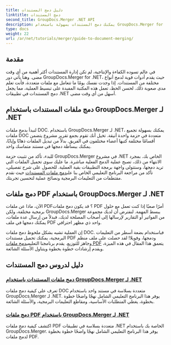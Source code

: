 ```yaml
---
title: دليل دمج المستندات
linktitle: دمج المستندات
second_title: GroupDocs.Merger .NET API
description: يمكنك دمج المستندات بسهولة باستخدام GroupDocs.Merger for .NET. استكشف الدروس التعليمية خطوة بخطوة حول دمج ملفات DOC وPDF بفعالية.
type: docs
weight: 22
url: /ar/net/tutorials/merger/guide-to-document-merging/
---
```

## مقدمة

في عالم تسوده الكفاءة والإنتاجية، لم تكن إدارة المستندات أكثر أهمية من أي وقت مضى. وهنا يأتي دور GroupDocs.Merger for .NET، حيث يقدم أدوات قوية لدمج أنواع مختلفة من المستندات. إذا وجدت نفسك يومًا ما تتعامل مع ملفات متعددة، فأنت تعلم مدى صعوبة ذلك. لحسن الحظ، تعمل هذه المكتبة المفيدة على تبسيط العملية، مما يجعل دمج المستندات في تطبيقات .NET أسهل من أي وقت مضى.

## دمج ملفات المستندات باستخدام GroupDocs.Merger لـ .NET

لنبدأ بدمج ملفات DOC. باستخدام GroupDocs.Merger لـ .NET، يمكنك بسهولة تجميع ملفات DOC متعددة في حزمة واحدة أنيقة. تخيل أنك تقوم بجمع تقرير مشروع يتضمن أقسامًا مختلفة كتبها أعضاء مختلفون في الفريق. بدلاً من تبديل الملفات ذهابًا وإيابًا، يمكنك ببساطة دمجها في مستند متماسك واحد. 

 للبدء، تأكد من تثبيت حزمة GroupDocs.Merger في مشروع .NET الخاص بك. بمجرد الانتهاء من ذلك، تصبح عملية الدمج الفعلية مباشرة. ما عليك سوى تحميل الملفات التي تريد دمجها، وستتولى واجهة برمجة التطبيقات بقية العملية. للحصول على شرح تفصيلي، تأكد من مراجعة البرنامج التعليمي الخاص بنا على[دمج ملفات المستندات](./merge-document-files/) حيث نقدم مقتطفات من التعليمات البرمجية ونصائح عملية لتحسين تجربتك.

## دمج ملفات PDF باستخدام GroupDocs.Merger لـ .NET

الآن، ماذا عن ملفات PDF؟ قد يكون دمج ملفات PDF أمرًا صعبًا إذا كنت تعمل مع حلول برمجية مختلفة، ولكن GroupDocs.Merger يبسط المهمة. لنفترض أن لديك مجموعة من الفواتير أو التقارير لإرسالها إلى أصحاب المصلحة لديك، فبدلاً من إرسال عدة ملفات، يمكنك دمجها في ملف PDF واحد ذي مظهر احترافي.

 إن العملية تشبه بشكل ملحوظ دمج ملفات DOC. فباستخدام بضعة أسطر من التعليمات البرمجية، يمكنك تحميل مستندات PDF ودمجها، وفويلا! لقد حصلت على ملف منظم وجاهز للتوزيع. يقدم برنامجنا التعليمي[دمج ملفات PDF](./merge-pdf-files/) يتعمق هذا المقال في هذه الميزة، ويقدم إرشادات خطوة بخطوة ويتناول الأسئلة الشائعة.

## دليل لدروس دمج المستندات
### [دمج ملفات المستندات باستخدام GroupDocs.Merger لـ .NET](./merge-document-files/)
تعرف على كيفية دمج ملفات DOC متعددة بسلاسة في مستند واحد باستخدام GroupDocs.Merger لـ .NET. يوفر هذا البرنامج التعليمي الشامل نهجًا واضحًا خطوة بخطوة، يغطي المتطلبات الأساسية، ومقاطع التعليمات البرمجية، والأسئلة الشائعة.
### [دمج ملفات PDF باستخدام GroupDocs.Merger لـ .NET](./merge-pdf-files/)
اكتشف كيفية دمج ملفات PDF متعددة بسلاسة في تطبيقات .NET الخاصة بك باستخدام GroupDocs.Merger. يوفر هذا البرنامج التعليمي الشامل نهجًا واضحًا خطوة بخطوة لدمج ملفات PDF.